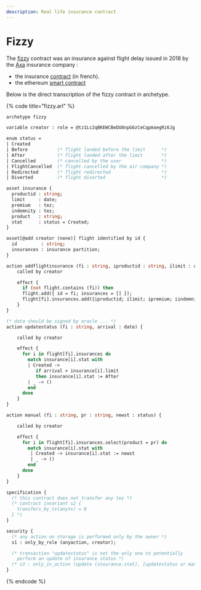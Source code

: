 ```yaml
---
description: Real life insurance contract
---
```


# Fizzy

The [fizzy](https://fizzy.axa/fr/) contract was an insurance against flight delay issued in 2018 by the [Axa](https://www.axa.com/en/) insurance company :

* the insurance [contract](https://fizzy.axa/fr/static/media/conditions-generales.38af84e2.pdf) \(in french\).
* the ethereum [smart contract](https://etherscan.io/address/0xe083515d1541f2a9fd0ca03f189f5d321c73b872#code)

Below is the direct  transcription of the fizzy contract in archetype.

{% code title="fizzy.arl" %}
```ocaml
archetype fizzy

variable creator : role = @tz1Lc2qBKEWCBeDU8npG6zCeCqpmaegRi6Jg

enum status =
| Created
| Before           (* flight landed before the limit      *)
| After            (* flight landed after the limit       *)
| Cancelled        (* cancelled by the user               *)
| FlightCancelled  (* flight cancelled by the air company *)
| Redirected       (* flight redirected                   *)
| Diverted         (* flight diverted                     *)

asset insurance {
  productid : string;
  limit     : date;
  premium   : tez;
  indemnity : tez;
  product   : string;
  stat      : status = Created;
}

asset[@add creator (none)] flight identified by id {
  id         : string;
  insurances : insurance partition;
}

action addflightinsurance (fi : string, iproductid : string, ilimit : date, ipremium : tez, iindemnity : tez, iproduct : string, istat : status) {
    called by creator

    effect {
      if (not flight.contains (fi)) then
      flight.add({ id = fi; insurances = [] });
      flight[fi].insurances.add({iproductid; ilimit; ipremium; iindemnity; iproduct; istat})
    }
}

(* data should be signed by oracle ... *)
action updatestatus (fi : string, arrival : date) {

    called by creator

    effect {
      for i in flight[fi].insurances do
        match insurance[i].stat with
        | Created ->
           if arrival > insurance[i].limit
           then insurance[i].stat := After
        | _ -> ()
        end
      done
    }
}

action manual (fi : string, pr : string, newst : status) {

    called by creator

    effect {
      for i in flight[fi].insurances.select(product = pr) do
        match insurance[i].stat with
         | Created -> insurance[i].stat := newst
         | _ -> ()
        end
      done
    }
}

specification {
  (* this contract does not transfer any tez *)
  (* contract invariant s2 {
    transfers_by_tx(anytx) = 0
  } *)
}

security {
  (* any action on storage is performed only by the owner *)
  s1 : only_by_role (anyaction, creator);

  (* transaction "updatestatus" is not the only one to potentially
    perform an update of insurance status *)
  (* s3 : only_in_action (update (insurance.stat), [updatestatus or manual]); *)
}

```
{% endcode %}

